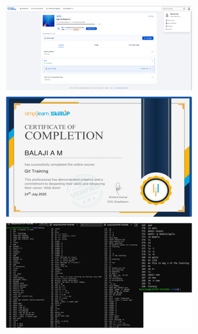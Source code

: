 ![image alt](https://github.com/Balaji0803/5010321_BALAJI_A.M/blob/a2da8d86c66333f5931b7582bc97ad614da86755/SDLC/Screenshot%202025-07-23%20214339.jpg)

![image alt](https://github.com/Balaji0803/5010321_BALAJI_A.M/blob/06516e658a292bd1ddd8e82b7676858c9f8ccf5e/GIT/Screenshot%202025-07-24%20102147.jpg)

![image alt](https://github.com/Balaji0803/5010321_BALAJI_A.M/blob/b1cfe5d21c6555ad57648bdf0ab3335c826475d0/linux/linux%20commands%20day1.jpg)
